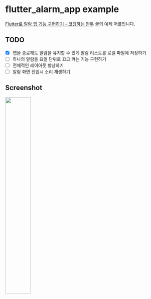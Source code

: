 # flutter_alarm_app example
 
[Flutter로 알람 앱 기능 구현하기 - 코딩하는 만두](https://jja08111.github.io/flutter/flutter-alarm-app/) 글의 예제 어플입니다.

## TODO
- [x] 앱을 종료해도 알람을 유지할 수 있게 알람 리스트를 로컬 파일에 저장하기
- [ ] 하나의 알람을 요일 단위로 끄고 켜는 기능 구현하기
- [ ] 전체적인 레이아웃 향상하기
- [ ] 알람 화면 진입시 소리 재생하기

## Screenshot

  <img src="https://jja08111.github.io/assets/images/flutter_alarm_app.png" width="40%" />
